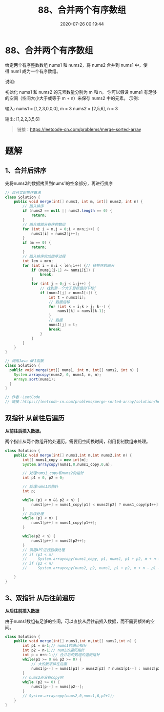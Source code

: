 ﻿---
title: 88、合并两个有序数组
categories:
- leetcode
tags:
  - null
date: 2020-07-26 00:19:44
---

# 88、合并两个有序数组
给定两个有序整数数组 nums1 和 nums2，将 nums2 合并到 nums1 中，使得 num1 成为一个有序数组。

说明:

初始化 nums1 和 nums2 的元素数量分别为 m 和 n。
你可以假设 nums1 有足够的空间（空间大小大于或等于 m + n）来保存 nums2 中的元素。
示例:

输入:
nums1 = [1,2,3,0,0,0], m = 3
nums2 = [2,5,6],       n = 3

输出: [1,2,2,3,5,6]

> 链接：https://leetcode-cn.com/problems/merge-sorted-array

# 题解
## 1、合并后排序
先将nums2的数据拷贝到nums1的空余部分，再进行排序
```Java
// 自己实现排序算法
class Solution {
    public void merge(int[] nums1, int m, int[] nums2, int n) {
        // 插入排序
        if (nums2 == null || nums2.length == 0) {
            return;
        }
        // 组合成部分有序的数组
        for (int i = m,j = 0;i < m+n;i++) {
            nums1[i] = nums2[j++];
        }
        if (m == 0) {
            return;
        }
        // 插入排序完成排序过程
        int len = m+n;
        for (int i = m;i < len;i++) {// 待排序的部分
            if (nums1[i-1] <= nums1[i]) {
                break;
            }
            for (int j = 0;j < i;j++) {
                // 找到第一个大于目标值的下标j
                if (nums1[j] > nums1[i]) {
                    int t = nums1[i];
                    // 数据后移
                    for (int k = i;k > j; k--) {
                        nums1[k] = nums1[k-1];
                    }
                    // 数据
                    nums1[j] = t;
                    break;
                }
            }
        }
    }
}

// 调用Java API函数
class Solution {
  public void merge(int[] nums1, int m, int[] nums2, int n) {
    System.arraycopy(nums2, 0, nums1, m, n);
    Arrays.sort(nums1);
  }
}

// 作者：LeetCode
// 链接：https://leetcode-cn.com/problems/merge-sorted-array/solution/he-bing-liang-ge-you-xu-shu-zu-by-leetcode/
```

## 双指针 从前往后遍历
**从前往后插入数据。**

两个指针从两个数组开始处遍历，需要用空间换时间，利用复制数组来处理。

```java
class Solution {
    public void merge(int[] nums1,int m,int nums2,int n) {
        int[] nums1_copy = new int[m];
        System.arraycopy(nums1,0,nums1_copy,0,m);

        // 处理nums1_copy和nums2的指针
        int p1 = 0, p2 = 0;

        // 处理nums1的指针
        int p;

        while (p1 < m && p2 < n) {
            nums1[p++] = nums1_copy[p1] < nums2[p2] ? nums1_copy[p1++] : nums2[p2++];
        }
        // 后续处理
        while (p1 < m) {
            nums1[p++] = nums1_copy[p1++];
        }

        while(p2 < n) {
            nums1[p++] = nums2[p2++];
        }
        // 调用API进行后续处理
        // if (p1 < m)
        //     System.arraycopy(nums1_copy, p1, nums1, p1 + p2, m + n - p1 - p2);
        // if (p2 < n)
        //     System.arraycopy(nums2, p2, nums1, p1 + p2, m + n - p1 - p2);

    }
}
```

## 3、双指针 从后往前遍历
**从后往前插入数据**

由于nums1数组有足够的空间，可以直接从后往前插入数据，而不需要额外的空间。

```java
class Solution {
    public void merge(int[] nums1,int m,int[] nums2,int n) {
        int p1 = m-1;// nums1的遍历指针
        int p2 = n-1;// num2的遍历指针
        int p = m+n-1;// 合并后的数组的遍历指针
        while(p1 >= 0 && p2 >= 0) {
            // 大的数字排在后面
            nums1[p--] = nums1[p1] > nums2[p2] ? nums1[p1--] : nums2[p2--];
        }
        // nums2还没有copy完
        while (p2 >= 0) {
            nums1[p--] = nums[p2--];
        }
        // System.arraycopy(nums2,0,nums1,0,p2+1);
    }
}
```
